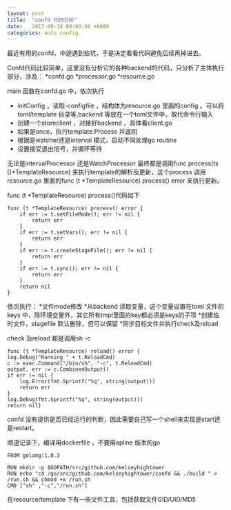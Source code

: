 ```yaml
---
layout: post
title:  "confd 代码分析"
date:   2017-09-18 08:00:06 +0800
categories: auto config
---
```


最近有用的confd，中途遇到些坑，于是决定看看代码避免后续再掉进去。


Confd代码比较简单，这里没有分析它的各种backend的代码，只分析了主体执行部分，涉及：
*confd.go
*processor.go
*resource.go

main 函数在confd.go 中，依次执行
* initConfig ，读取-configfile ，结构体为resource.go  里面的config 。可以将toml/template 目录等,backend 等放在一个toml文件中，取代命令行输入
* 创建一个storeclient ，对接好backend ，具体看client.go
* 如果是once，执行template.Process 并返回
* 根据是watcher还是interval 模式，启动不同处理go routine
* 设置接受退出信号，并循环等待

无论是intervalProcessor 还是WatchProcessor 最终都是调用func process(ts []*TemplateResource) 来执行template的解析及更新，这个process 调用 resource.go 里面的func (t *TemplateResource) process() error 来执行更新。

func (t *TemplateResource) process()代码如下

           
    func (t *TemplateResource) process() error {
        if err := t.setFileMode(); err != nil {
            return err
        }
        if err := t.setVars(); err != nil {
            return err
        }
        if err := t.createStageFile(); err != nil {
            return err
        }
        if err := t.sync(); err != nil {
            return err
        }
        return nil
    }


依次执行：
*文件mode修改
*从backend 读取变量，这个变量设置在toml 文件的keys 中，除环境变量外，其它所有tmpl里面的key都必须是keys的子项
*创建临时文件，stagefile 默认删除，但可以保留
*同步目标文件并执行check及reload

check 及reload 都是调用sh -c 

    func (t *TemplateResource) reload() error {
    log.Debug("Running " + t.ReloadCmd)
    c := exec.Command("/bin/sh", "-c", t.ReloadCmd)
    output, err := c.CombinedOutput()
    if err != nil {
        log.Error(fmt.Sprintf("%q", string(output)))
        return err
    }
    log.Debug(fmt.Sprintf("%q", string(output)))
    return nil}

confd 没有提供是否已经运行的判断，因此需要自己写一个shell来实现是start还是restart。

顺道记录下，编译用dockerfile ，不要用apline 版本的go

    FROM golang:1.8.3

    RUN mkdir -p $GOPATH/src/github.com/kelseyhightower
    RUN echo "cd /go/src/github.com/kelseyhightower/confd && ./build " > /run.sh && chmod +x /run.sh
    CMD ["sh" ,"-c","/run.sh"]


在resource/template 下有一些文件工具，包括获取文件GID/UID/MD5



